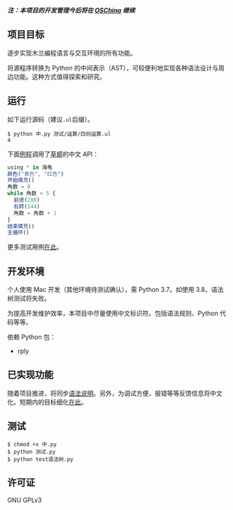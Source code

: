 **_注：本项目的开发管理今后将在 [OSChina](https://gitee.com/MulanRevive/mulan-rework) 继续_**

## 项目目标

逐步实现木兰编程语言与交互环境的所有功能。

将源程序转换为 Python 的中间表示（AST），可较便利地实现各种语法设计与周边功能。这种方式值得探索和研究。

## 运行

如下运行源码（建议`.ul`后缀）。

```
$ python 中.py 测试/运算/四则运算.ul
4
```

下面[例程](测试/引用/草蟒_海龟.ul)调用了[草蟒](https://www.oschina.net/p/grasspy)的中文 API：
```javascript
using * in 海龟
颜色("黄色", "红色")
开始填充()
角数 = 0
while 角数 < 5 {
  前进(200)
  右转(144)
  角数 = 角数 + 1
}
结束填充()
主循环()
```

更多测试用例[在此](测试)。

## 开发环境

个人使用 Mac 开发（其他环境待测试确认），需 Python 3.7。如使用 3.8，语法树测试将失败。

为提高开发维护效率，本项目中尽量使用中文标识符。包括语法规则、Python 代码等等。

依赖 Python 包：
- rply

## 已实现功能

随着项目推进，将同步[语法说明](文档/语法说明.md)。另外，为调试方便，报错等等反馈信息将中文化。短期内的目标细化[在此](文档/待决问题)。

## 测试

```
$ chmod +x 中.py
$ python 测试.py
$ python test语法树.py
```

## 许可证

GNU GPLv3
